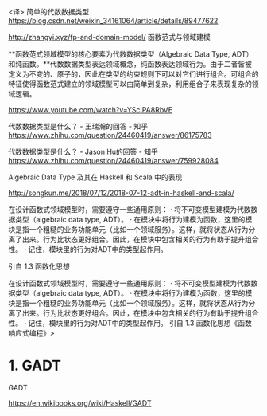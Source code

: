 <译> 简单的代数数据类型
https://blog.csdn.net/weixin_34161064/article/details/89477622



http://zhangyi.xyz/fp-and-domain-model/
函数范式与领域建模

**函数范式领域模型的核心要素为代数数据类型（Algebraic Data Type, ADT）和纯函数。**代数数据类型表达领域概念，纯函数表达领域行为。由于二者皆被定义为不变的、原子的，因此在类型的约束规则下可以对它们进行组合。可组合的特征使得函数范式建立的领域模型可以由简单到复杂，利用组合子来表现复杂的领域逻辑。



https://www.youtube.com/watch?v=YScIPA8RbVE


代数数据类型是什么？ - 王瑞瀚的回答 - 知乎
https://www.zhihu.com/question/24460419/answer/86175783


代数数据类型是什么？ - Jason Hu的回答 - 知乎
https://www.zhihu.com/question/24460419/answer/759928084


Algebraic Data Type 及其在 Haskell 和 Scala 中的表现

http://songkun.me/2018/07/12/2018-07-12-adt-in-haskell-and-scala/


在设计函数式领域模型时，需要遵守一些通用原则：
· 将不可变模型建模为代数数据类型（algebraic data type, ADT）。
· 在模块中将行为建模为函数，这里的模块是指一个粗糙的业务功能单元（比如一个领域服务）。这样，就将状态从行为分离了出来。行为比状态更好组合。因此，在模块中包含相关的行为有助于提升组合性。
· 记住，模块里的行为对ADT中的类型起作用。

引自 1.3 函数化思想

在设计函数式领域模型时，需要遵守一些通用原则：
· 将不可变模型建模为代数数据类型（algebraic data type, ADT）。
· 在模块中将行为建模为函数，这里的模块是指一个粗糙的业务功能单元（比如一个领域服务）。这样，就将状态从行为分离了出来。行为比状态更好组合。因此，在模块中包含相关的行为有助于提升组合性。
· 记住，模块里的行为对ADT中的类型起作用。
引自 1.3 函数化思想《函数响应式编程》>




# 1. GADT










GADT


https://en.wikibooks.org/wiki/Haskell/GADT








